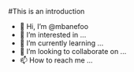 #This is an introduction
- 👋 Hi, I’m @mbanefoo
- 👀 I’m interested in ...
- 🌱 I’m currently learning ...
- 💞️ I’m looking to collaborate on ...
- 📫 How to reach me ...

<!---
mbanefoo/mbanefoo is a ✨ special ✨ repository because its `README.md` (this file) appears on your GitHub profile.
You can click the Preview link to take a look at your changes.
--->
